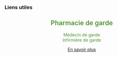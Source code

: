 
<!-- Block tags module -->
<div class="block tags_block animated flipInY delay-750" >
    <h3 class="title_block title_block_green">Liens utiles</h3>
    <div class="block_content" style="text-align: center;color: #4e9231;">
        <i class="fa fa-plus-square" style="font-size: 110px;margin: 20px 0;"></i>
        <h2 style="text-align: center;  font-weight: 600;">Pharmacie de garde</h2>
        <p style="text-align: center">Médecin de garde <br />
         Infirmière de garde</p>
        <a class="btn btn-block btn-primary" href="/[!Systeme::getMenu(Systeme/Contact)!]">En savoir plus</a>
    </div>
</div>
<!-- /Block tags module -->
